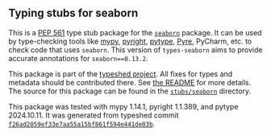 ## Typing stubs for seaborn

This is a [PEP 561](https://peps.python.org/pep-0561/)
type stub package for the [`seaborn`](https://github.com/mwaskom/seaborn) package.
It can be used by type-checking tools like
[mypy](https://github.com/python/mypy/),
[pyright](https://github.com/microsoft/pyright),
[pytype](https://github.com/google/pytype/),
[Pyre](https://pyre-check.org/),
PyCharm, etc. to check code that uses `seaborn`. This version of
`types-seaborn` aims to provide accurate annotations for
`seaborn==0.13.2`.

This package is part of the [typeshed project](https://github.com/python/typeshed).
All fixes for types and metadata should be contributed there.
See [the README](https://github.com/python/typeshed/blob/main/README.md)
for more details. The source for this package can be found in the
[`stubs/seaborn`](https://github.com/python/typeshed/tree/main/stubs/seaborn)
directory.

This package was tested with
mypy 1.14.1,
pyright 1.1.389,
and pytype 2024.10.11.
It was generated from typeshed commit
[`f26ad2059ef33e7aa55a15bf861f594e441de03b`](https://github.com/python/typeshed/commit/f26ad2059ef33e7aa55a15bf861f594e441de03b).